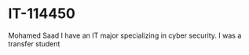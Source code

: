# IT-114450
Mohamed Saad
I have an IT major specializing in cyber security.
I was a transfer student
